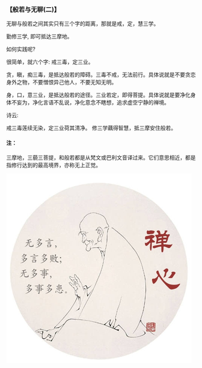 ### 【般若与无聊(二)】

无聊与般若之间其实只有三个字的距离，那就是戒，定，慧三学。

勤修三学, 即可抵达三摩地。

如何实践呢?

很简单，就六个字: 戒三毒，定三业。

贪，瞋，痴三毒，是抵达般若的障碍。三毒不戒，无法前行。具体说就是不要贪恋身外之物，不要憎恨异己他人，不要无知无明。

身，口，意三业，是抵达般若的途径。三业若定，即得菩提。具体说就是要净化身体不妄为，净化言语不乱说，净化意念不瞎想，追求虚空宁静的禅境。 

诗云:

戒三毒莲续无染，定三业荷其清净。
修三学藕得智慧，抵三摩安住般若。

#### 注：
三摩地，三藐三菩提，和般若都是从梵文或巴利文音译过来。它们意思相近，都是指修行达到的最高境界，亦称无上正觉。

![](26.jpg)
